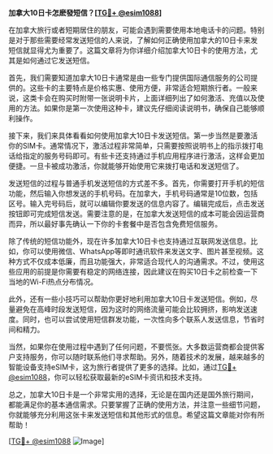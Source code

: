 **加拿大10日卡怎麽發短信？[[TG💪+ @esim1088](https://t.me/s/esim1088)]**

在加拿大旅行或者短期居住的朋友，可能会遇到需要使用本地电话卡的问题。特别是对于那些需要经常发送短信的人来说，了解如何正确使用加拿大的10日卡来发短信就显得尤为重要了。这篇文章将为你详细介绍加拿大10日卡的使用方法，尤其是如何通过它发送短信。

首先，我们需要知道加拿大10日卡通常是由一些专门提供国际通信服务的公司提供的。这些卡的主要特点是价格实惠、使用方便，非常适合短期旅行者。一般来说，这类卡会在购买时附带一张说明卡片，上面详细列出了如何激活、充值以及使用的方法。如果你是第一次使用这种卡，建议先仔细阅读说明书，确保自己能够顺利操作。

接下来，我们来具体看看如何使用加拿大10日卡发送短信。第一步当然是要激活你的SIM卡。通常情况下，激活过程非常简单，只需要按照说明书上的指示拨打电话给指定的服务号码即可。有些卡还支持通过手机应用程序进行激活，这样会更加便捷。一旦卡被成功激活，你就能够开始使用它来拨打电话和发送短信了。

发送短信的过程与普通手机发送短信的方式差不多。首先，你需要打开手机的短信功能，然后输入你想发送的手机号码。在加拿大，手机号码通常是10位数，包括区号。输入完号码后，就可以编辑你要发送的信息内容了。编辑完成后，点击发送按钮即可完成短信发送。需要注意的是，在加拿大发送短信的成本可能会因运营商而异，所以最好事先确认一下你的卡套餐中是否包含免费短信服务。

除了传统的短信功能外，现在许多加拿大10日卡也支持通过互联网发送信息。比如，你可以使用微信、WhatsApp等即时通讯软件来发送文字、图片甚至视频。这种方式不仅成本低廉，而且功能强大，非常适合现代人的沟通需求。不过，使用这些应用的前提是你需要有稳定的网络连接，因此建议在购买10日卡之前检查一下当地的Wi-Fi热点分布情况。

此外，还有一些小技巧可以帮助你更好地利用加拿大10日卡发送短信。例如，尽量避免在高峰时段发送短信，因为这时的网络流量可能会比较拥挤，影响发送速度。同时，也可以尝试使用短信群发功能，一次性向多个联系人发送信息，节省时间和精力。

当然，如果你在使用过程中遇到了任何问题，不要慌张。大多数运营商都会提供客户支持服务，你可以随时联系他们寻求帮助。另外，随着技术的发展，越来越多的智能设备支持eSIM卡，这为旅行者提供了更多的选择。比如，通过[TG💪+ @esim1088](https://t.me/s/esim1088)，你可以轻松获取最新的eSIM卡资讯和技术支持。

总之，加拿大10日卡是一个非常实用的选择，无论是在国内还是国外旅行期间，都能满足你的基本通信需求。只要掌握了正确的使用方法，并注意一些细节问题，你就能够充分利用这张卡来发送短信和其他形式的信息。希望这篇文章能对你有所帮助！

[[TG💪+ @esim1088](https://t.me/s/esim1088) ![Image](https://i.postimg.cc/4NQfJmqS/Snipaste-2025-05-13-00-14-12.png)]